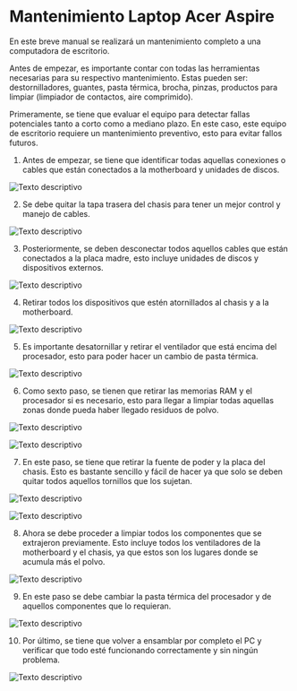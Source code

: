 # Mantenimiento Laptop Acer Aspire

En este breve manual se realizará un mantenimiento completo a una computadora de escritorio.

Antes de empezar, es importante contar con todas las herramientas necesarias para su respectivo mantenimiento. Estas pueden ser: destornilladores, guantes, pasta térmica, brocha, pinzas, productos para limpiar (limpiador de contactos, aire comprimido).

Primeramente, se tiene que evaluar el equipo para detectar fallas potenciales tanto a corto como a mediano plazo. En este caso, este equipo de escritorio requiere un mantenimiento preventivo, esto para evitar fallos futuros.

1. Antes de empezar, se tiene que identificar todas aquellas conexiones o cables que están conectados a la motherboard y unidades de discos.

![Texto descriptivo](https://github.com/juanportillo1/mantenimiento-pc/blob/main/1.jpg)

2. Se debe quitar la tapa trasera del chasis para tener un mejor control y manejo de cables.

![Texto descriptivo](https://github.com/juanportillo1/mantenimiento-pc/blob/main/2.jpg)

3. Posteriormente, se deben desconectar todos aquellos cables que están conectados a la placa madre, esto incluye unidades de discos y dispositivos externos.

![Texto descriptivo](https://github.com/juanportillo1/mantenimiento-pc/blob/main/3.jpg)

4. Retirar todos los dispositivos que estén atornillados al chasis y a la motherboard.

![Texto descriptivo](https://github.com/juanportillo1/mantenimiento-pc/blob/main/4.png)

5. Es importante desatornillar y retirar el ventilador que está encima del procesador, esto para poder hacer un cambio de pasta térmica.

![Texto descriptivo](https://github.com/juanportillo1/mantenimiento-pc/blob/main/5.png)

6. Como sexto paso, se tienen que retirar las memorias RAM y el procesador si es necesario, esto para llegar a limpiar todas aquellas zonas donde pueda haber llegado residuos de polvo.

![Texto descriptivo](https://github.com/juanportillo1/mantenimiento-pc/blob/main/6.jpg)

![Texto descriptivo](https://github.com/juanportillo1/mantenimiento-pc/blob/main/7.png)

7. En este paso, se tiene que retirar la fuente de poder y la placa del chasis. Esto es bastante sencillo y fácil de hacer ya que solo se deben quitar todos aquellos tornillos que los sujetan.

![Texto descriptivo](https://github.com/juanportillo1/mantenimiento-pc/blob/main/8.png)

![Texto descriptivo](https://github.com/juanportillo1/mantenimiento-pc/blob/main/9.png)

8. Ahora se debe proceder a limpiar todos los componentes que se extrajeron previamente. Esto incluye todos los ventiladores de la motherboard y el chasis, ya que estos son los lugares donde se acumula más el polvo.

![Texto descriptivo](https://github.com/juanportillo1/mantenimiento-pc/blob/main/10.jpg)

9. En este paso se debe cambiar la pasta térmica del procesador y de aquellos componentes que lo requieran.

![Texto descriptivo](https://github.com/juanportillo1/mantenimiento-pc/blob/main/11.jpg)

10. Por último, se tiene que volver a ensamblar por completo el PC y verificar que todo esté funcionando correctamente y sin ningún problema.

![Texto descriptivo](https://github.com/juanportillo1/mantenimiento-pc/blob/main/13.jpg)
